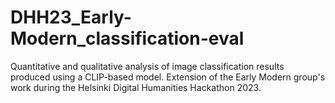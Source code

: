 # DHH23_Early-Modern_classification-eval
Quantitative and qualitative analysis of image classification results produced using a CLIP-based model. Extension of the Early Modern group's work during the Helsinki Digital Humanities Hackathon 2023.

